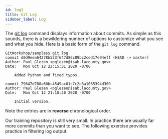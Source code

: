```yaml
---
id: log1
title: Git Log
sidebar_label: Log
---
```


The [git log](https://git-scm.com/docs/git-log) command displays
information about commits.
As simple as this sounds, there is a bewildering number of options
to customize what you see and what you hide.  Here is a basic
form of the `git log` command.

```console
GitWorkshop/samples$ git log
commit d0d9eea64278b523f647d86c89bc2ced17e94eff (HEAD -> master)
Author: Paul Glezen <pglezen@isab.lacounty.gov>
Date:   Mon Oct 12 22:15:31 2020 -0700

    Added Python and fixed typos.

commit 79647d700a60bc4549ac01c7c2e3a1065394d309
Author: Paul Glezen <pglezen@isab.lacounty.gov>
Date:   Mon Oct 12 21:18:20 2020 -0700

    Initial version.
```

Note the entries are in **reverse** chronological order.

Our training repository is still very small.  In practice
there are usually far more commits than you want to see.
The following exercise provides practice in filtering log
output.


